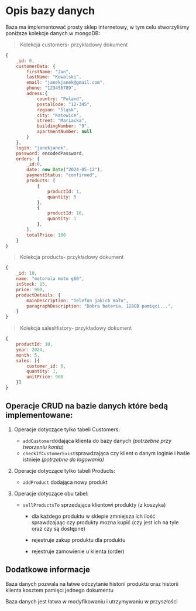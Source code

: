 # Opis bazy danych

Baza ma implementować prosty sklep internetowy, w tym celu stworzyliśmy poniższe kolekcje danych w mongoDB:


> Kolekcja customers- przykładowy dokument

```js
{
	_id: 0,
	customerData: {
		firstName: "Jan",
		lastName: "Kowalski",
		email: "janekjanek@gmail.com",
		phone: "123456789",
		adress:{
			country: "Poland",
			postalCode: "12-345",
			region: "Śląsk",
			city: "Katowice",
			street: "Mariacka",
			buildingNumber: "9",
			apartmentNumber: null
		}
	},
	login: "janekjanek",
	password: encodedPassword,
	orders: {
		_id:0,
		date: new Date("2024-05-12"),
		paymentStatus: "confirmed",
		products: [
			{
				productId: 1,
				quantity: 5
			},
			{
				productId: 10,
				quantity: 1
			},
		],
		totalPrice: 100
	}
}
```

> Kolekcja products- przykładowy dokument

```js
{
	_id: 10,
	name: "motorola moto g60",
	inStock: 15,
	price: 900,
	productDetails: {
		mainDescription: "Telefon jakich mało",
		paragraphDescription: "Dobra bateria, 128GB pamięci...",
	}
}
```

> Kolekcja salesHistory- przykładowy dokument

```js
{
	productId: 10,
	year: 2024,
	month: 5,
	sales: [{
		customer_id: 0,
		quantity: 1,
		unitPrice: 900
	}]
}
```
## Operacje CRUD na bazie danych które bedą implementowane:

1. Operacje dotyczące tylko tabeli Customers:

   - `addCustomer`dodająca klienta do bazy danych
     _(potrzebne przy tworzeniu konta)_
   - `checkIfCustomerExist`sprawdzająca czy klient o danym loginie i haśle istnieje _(potrzebne do logowania)_

2. Operacje dotyczące tylko tabeli Products:

   - `addProduct` dodająca nowy produkt

3. Operacje dotyczące obu tabel:

   - `sellProductsTo` sprzedająca klientowi produkty (z koszyka)

     - dla każdego produktu w sklepie zmniejsza ich ilość sprawdzajaąc czy produkty mozna kupić (czy jest ich na tyle oraz czy są dostępne)

     - rejestruje zakup produktu dla produktu
     - rejestruje zamowienie u klienta (order)

## Dodatkowe informacje

Baza danych pozwala na łatwe odczytanie historii produktu oraz historii klienta kosztem pamięci jednego dokumentu

Baza danych jest łatwa w modyfikowaniu i utrzymywaniu w przyszłości
